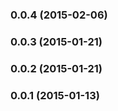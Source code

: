 <a name="0.0.4"></a>
### 0.0.4 (2015-02-06)


<a name="0.0.3"></a>
### 0.0.3 (2015-01-21)


<a name="0.0.2"></a>
### 0.0.2 (2015-01-21)


<a name="0.0.1"></a>
### 0.0.1 (2015-01-13)

